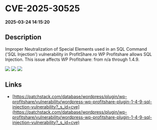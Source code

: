# CVE-2025-30525

**2025-03-24 14:15:20**

## Description
Improper Neutralization of Special Elements used in an SQL Command ('SQL Injection') vulnerability in ProfitShare.ro WP Profitshare allows SQL Injection. This issue affects WP Profitshare: from n/a through 1.4.9.

![](https://img.shields.io/static/v1?label=Score&message=7.6&color=red)
![](https://img.shields.io/static/v1?label=Severity&message=HIGH&color=red)
![](https://img.shields.io/static/v1?label=CWE&message=SQL&color=green)

## Links
- [https://patchstack.com/database/wordpress/plugin/wp-profitshare/vulnerability/wordpress-wp-profitshare-plugin-1-4-9-sql-injection-vulnerability?_s_id=cve](https://patchstack.com/database/wordpress/plugin/wp-profitshare/vulnerability/wordpress-wp-profitshare-plugin-1-4-9-sql-injection-vulnerability?_s_id=cve)
